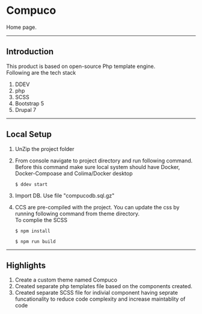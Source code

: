 # Compuco

Home page.

----
## Introduction

This product is based on open-source Php template engine. <br />
Following are the tech stack
1. DDEV
2. php
3. SCSS
4. Bootstrap 5
5. Drupal 7

----
## Local Setup

1. UnZip the project folder
2. From console navigate to project directory and run following command. Before this command make sure local system should have     Docker, Docker-Compoase and Colima/Docker desktop
    ```
    $ ddev start
    ```
3. Import DB. Use file "compucodb.sql.gz"
4. CCS are pre-compiled with the project. You can update the css by running following command from theme directory.<br />
    To complie the SCSS
    ```
    $ npm install
    ```

    ```
    $ npm run build
    ```

---
## Highlights
1. Create a custom theme named Compuco <br />
2. Created separate php templates file based on the  components created.
3. Created separate SCSS file for indivial component having seprate funcationality to reduce code complexity and increase maintablity of code

